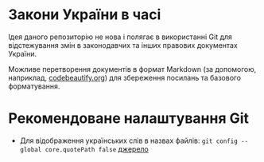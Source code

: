 # Закони України в часі

Ідея даного репозиторію не нова і полягає в використанні Git для відстежування змін в законодавчих та інших правових документах України.

Можливе перетворення документів в формат Markdown (за допомогою, наприклад, [codebeautify.org](https://codebeautify.org/html-to-markdown)) для збереження посилань та базового форматування.


# Рекомендоване налаштування Git
* Для відображення українських слів в назвах файлів: `git config --global core.quotePath false` [джерело](https://stackoverflow.com/a/34549249)
